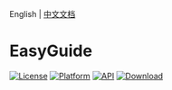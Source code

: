 English  |  [中文文档](README_cn.md)

# EasyGuide
[![License](https://img.shields.io/badge/License-Apache%202.0-blue.svg)](https://opensource.org/licenses/Apache-2.0)
[![Platform](https://img.shields.io/badge/platform-android-green.svg)](http://developer.android.com/index.html)
[![API](https://img.shields.io/badge/API-11%2B-brightgreen.svg?style=flat)](https://android-arsenal.com/api?level=11)
[![Download](https://api.bintray.com/packages/markshawn/com.github.markshawn/easy-guide/images/download.svg)](https://bintray.com/markshawn/com.github.markshawn/easy-guide/_latestVersion)
